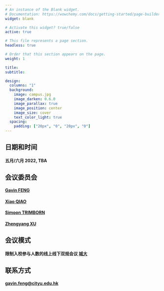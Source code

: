 ```yaml
---
# An instance of the Blank widget.
# Documentation: https://wowchemy.com/docs/getting-started/page-builder/
widget: blank

# Activate this widget? true/false
active: true

# This file represents a page section.
headless: true

# Order that this section appears on the page.
weight: 1

title: 
subtitle:

design:
  columns: "1"
  background:
    image: campus.jpg
    image_darken: 0.6.0
    image_parallax: true
    image_position: center
    image_size: cover
    text_color_light: true
  spacing:
    padding: ["20px", "0", "20px", "0"]
---
```


## 日期和时间

#### 五月/六月 2022, TBA

## 会议委员会

#### [Gavin FENG](https://www.gavinfeng702.com/)
#### [Xiao QIAO](https://sites.google.com/site/xiaoqiao10/) 
#### [Simoon TRIMBORN](https://www.simontrimborn.de/)
#### [Zhengyang XU](https://sites.google.com/view/zhengyxu)

## 会议模式

#### 限制入校参与人数的线上线下双规会议  [城大](https://www.cityu.edu.hk/about/campus/map)

## 联系方式
#### gavin.feng@cityu.edu.hk